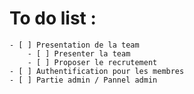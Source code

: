 # To do list :
    - [ ] Presentation de la team
        - [ ] Presenter la team
        - [ ] Proposer le recrutement
    - [ ] Authentification pour les membres
    - [ ] Partie admin / Pannel admin